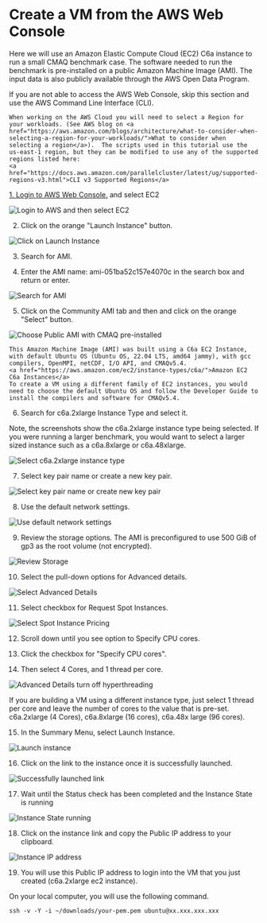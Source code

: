 # Create a VM from the AWS Web Console

Here we will use an Amazon Elastic Compute Cloud (EC2) C6a instance to run a small CMAQ benchmark case.  The software needed to run the benchmark is pre-installed on a public Amazon Machine Image (AMI).  The input data is also publicly available through the AWS Open Data Program. 

If you are not able to access the AWS Web Console, skip this section and use the AWS Command Line Interface (CLI).

```{note}
When working on the AWS Cloud you will need to select a Region for your workloads. (See AWS blog on <a href="https://aws.amazon.com/blogs/architecture/what-to-consider-when-selecting-a-region-for-your-workloads/">What to consider when selecting a region</a>).  The scripts used in this tutorial use the us-east-1 region, but they can be modified to use any of the supported regions listed here:
<a href="https://docs.aws.amazon.com/parallelcluster/latest/ug/supported-regions-v3.html">CLI v3 Supported Regions</a>
```

<a href="https://aws.amazon.com/">1. Login to AWS Web Console.</a> and select EC2

![Login to AWS and then select EC2](aws_web_console_home_select_ec2.png)

2. Click on the orange "Launch Instance" button.

![Click on Launch Instance](aws_web_interface_launch_instance.png)

3. Search for AMI.

4. Enter the AMI name: ami-051ba52c157e4070c in the search box and return or enter.

![Search for AMI](aws_web_console_search_ami.png)

5. Click on the Community AMI tab and then and click on the orange "Select" button.

![Choose Public AMI with CMAQ pre-installed](aws_web_interface_choose_ami.png)

```{note}
This Amazon Machine Image (AMI) was built using a C6a EC2 Instance, with default Ubuntu OS (Ubuntu OS, 22.04 LTS, amd64 jammy), with gcc compilers, OpenMPI, netCDF, I/O API, and CMAQv5.4.
<a href="https://aws.amazon.com/ec2/instance-types/c6a/">Amazon EC2 C6a Instances</a>
To create a VM using a different family of EC2 instances, you would need to choose the default Ubuntu OS and follow the Developer Guide to install the compilers and software for CMAQv5.4.
```

6. Search for c6a.2xlarge Instance Type and select it.

Note, the screenshots show the c6a.2xlarge instance type being selected. If you were running a larger benchmark, you would want to select a larger sized instance such as a c6a.8xlarge or c6a.48xlarge. 

![Select c6a.2xlarge instance type](aws_web_console_select_c6a.2xlarge_ec2_instance.png)

7. Select key pair name or create a new key pair.

![Select key pair name or create new key pair](aws_web_console_select_key_pair.png)


8. Use the default network settings.

![Use default network settings](aws_web_console_network_settings_information.png)

9. Review the storage options. The AMI is preconfigured to use 500 GiB of gp3 as the root volume (not encrypted).

![Review Storage](aws_web_console_storage_volume_information.png)

10. Select the pull-down options for Advanced details.

![Select Advanced Details](aws_advanced_details.png)

11. Select checkbox for Request Spot Instances.

![Select Spot Instance Pricing](ec2_web_request_spot_instance.png)

12. Scroll down until you see option to Specify CPU cores.

13. Click the checkbox for "Specify CPU cores".

14. Then select 4 Cores, and 1 thread per core.

![Advanced Details turn off hyperthreading](aws_advanced_details_specify_1_thread_per_core.png)

If you are building a VM using a different instance type, just select 1 thread per core and leave the number of cores to the value that is pre-set. 
c6a.2xlarge (4 Cores), c6a.8xlarge (16 cores), c6a.48x large (96 cores).

15. In the Summary Menu, select Launch Instance.

![Launch instance](aws_web_console_summary_launch_instance_c6a.2xlarge.png)

16. Click on the link to the instance once it is successfully launched.

![Successfully launched link](aws_web_console_successful_launch_c6a.2xlarge.png)

17. Wait until the Status check has been completed and the Instance State is running

![Instance State running](Instance_State_wait_till_running.png)

18. Click on the instance link and copy the Public IP address to your clipboard.

![Instance IP address](Instance_Public_IP_Address.png)

19. You will use this Public IP address to login into the VM that you just created (c6a.2xlarge ec2 instance).

On your local computer, you will use the following command.

```
ssh -v -Y -i ~/downloads/your-pem.pem ubuntu@xx.xxx.xxx.xxx
```
